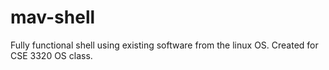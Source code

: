 # mav-shell
Fully functional shell using existing software from the linux OS. Created for CSE 3320 OS class.
